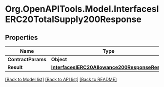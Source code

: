 # Org.OpenAPITools.Model.InterfacesIERC20TotalSupply200Response

## Properties

Name | Type | Description | Notes
------------ | ------------- | ------------- | -------------
**ContractParams** | **Object** |  | 
**Result** | [**InterfacesIERC20Allowance200ResponseResult**](InterfacesIERC20Allowance200ResponseResult.md) |  | 

[[Back to Model list]](../README.md#documentation-for-models) [[Back to API list]](../README.md#documentation-for-api-endpoints) [[Back to README]](../README.md)

